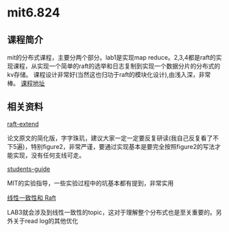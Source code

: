 # mit6.824

## 课程简介
mit的分布式课程，主要分两个部分。lab1是实现map reduce。2,3,4都是raft的实现课程，从实现一个简单的raft的选举和日志复制到实现一个数据分片的分布式的kv存储。
课程设计非常好(当然这也归功于raft的模块化设计),由浅入深，非常棒。
[课程地址](https://pdos.csail.mit.edu/6.824/)

## 相关资料
[raft-extend](https://pdos.csail.mit.edu/6.824/papers/raft-extended.pdf)

论文原文的简化版，字字珠玑，建议大家一定一定要反复研读(我自己反复看了不下5遍)，特别figure2，非常严谨，要通过实现基本是要完全按照figure2的写法才能实现，没有任何支线可走。

[students-guide](https://thesquareplanet.com/blog/students-guide-to-raft/)

MIT的实验指导，一些实验过程中的坑基本都有提到，非常实用

[线性一致性和 Raft](https://segmentfault.com/a/1190000016762033)

LAB3就会涉及到线性一致性的topic，这对于理解整个分布式也是至关重要的。另外关于read log的其他优化


